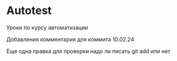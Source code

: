 # Autotest
Уроки по курсу автоматизации


Добавления комментария для коммита
10.02.24

Еще одна правка для проверки надо ли писать git add или нет